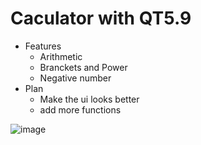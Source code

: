 # Caculator with QT5.9
- Features
  - Arithmetic
  - Branckets and Power
  - Negative number
- Plan
  - Make the ui looks better  
  - add more functions
  
![image](https://tinytracer-1256246079.cos.ap-guangzhou.myqcloud.com/github/calculatorcalculator_preview.png)
